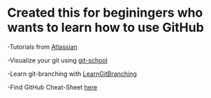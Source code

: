 # Created this for beginingers who wants to learn how to use GitHub



-Tutorials from [Atlassian](https://www.atlassian.com/git/tutorials)

-Visualize your git using [git-school](http://git-school.github.io/)

-Learn git-branching with [LearnGitBranching](https://learngitbranching.js.org/)

-Find GitHub Cheat-Sheet [here](https://github.github.com/training-kit/downloads/github-git-cheat-sheet/)
